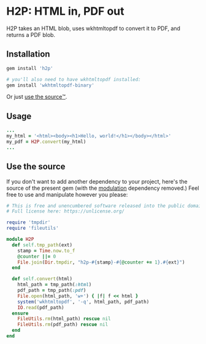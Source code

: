 # H2P: HTML in, PDF out

H2P takes an HTML blob, uses wkhtmltopdf to convert it to PDF, and returns a PDF
blob.

## Installation

```bash
gem install 'h2p'

# you'll also need to have wkhtmltopdf installed:
gem install 'wkhtmltopdf-binary'
```

Or just [use the source™️](#use-the-source).

## Usage

```ruby
...
my_html = '<html><body><h1>Hello, world!</h1></body></html>'
my_pdf = H2P.convert(my_html)
...
```

## Use the source

If you don't want to add another dependency to your project, here's the source
of the present gem (with the [modulation](https://github.com/digital-fabric/modulation)
dependency removed.) Feel free to use and manipulate however you please:

```ruby
# This is free and unencumbered software released into the public domain
# Full license here: https://unlicense.org/

require 'tmpdir'
require 'fileutils'

module H2P
  def self.tmp_path(ext)
    stamp = Time.now.to_f
    @counter ||= 0
    File.join(Dir.tmpdir, "h2p-#{stamp}-#{@counter += 1}.#{ext}")
  end

  def self.convert(html)
    html_path = tmp_path(:html)
    pdf_path = tmp_path(:pdf)
    File.open(html_path, 'w+') { |f| f << html }
    system('wkhtmltopdf', '-q', html_path, pdf_path)
    IO.read(pdf_path)
  ensure
    FileUtils.rm(html_path) rescue nil
    FileUtils.rm(pdf_path) rescue nil
  end
end
```